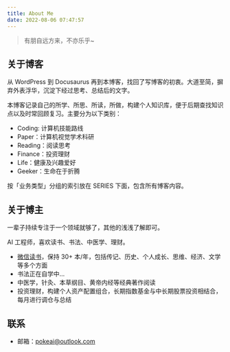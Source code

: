 ```yaml
---
title: About Me
date: 2022-08-06 07:47:57
---
```


> 有朋自远方来，不亦乐乎~

## 关于博客

从 WordPress 到 Docusaurus 再到本博客，找回了写博客的初衷。大道至简，摒弃外表浮华，沉淀下经过思考、总结后的文字。

本博客记录自己的所学、所思、所读，所做，构建个人知识库，便于后期查找知识点以及时常回顾复习。主要分为以下类别：

- Coding: 计算机技能路线
- Paper：计算机视觉学术科研
- Reading：阅读思考
- Finance：投资理财
- Life：健康及兴趣爱好
- Geeker：生命在于折腾

按「业务类型」分组的索引放在 SERIES 下面，包含所有博客内容。

## 关于博主

一辈子持续专注于一个领域就够了，其他的浅浅了解即可。

AI 工程师，喜欢读书、书法、中医学、理财。

- [微信读书](https://weread.qq.com/)，保持 30+ 本/年，包括传记、历史、个人成长、思维、经济、文学等多个方面
- 书法正在自学中...
- 中医学，针灸、本草纲目、黄帝内经等经典著作阅读
- 投资理财，构建个人资产配置组合，长期指数基金与中长期股票投资相结合，每月进行调仓与总结

## 联系

- 邮箱：pokeai@outlook.com